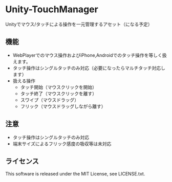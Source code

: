 # Unity-TouchManager

Unityでマウス/タッチによる操作を一元管理するアセット（になる予定）

## 機能
* WebPlayerでのマウス操作およびiPhone,Androidでのタッチ操作を等しく扱えます。
* タッチ操作はシングルタッチのみ対応（必要になったらマルチタッチ対応します）
* 扱える操作
    * タッチ開始（マウスクリックを開始）
    * タッチ終了（マウスクリックを離す）
    * スワイプ（マウスドラッグ）
    * フリック（マウスドラッグしながら離す）

## 注意
* タッチ操作はシングルタッチのみ対応
* 端末サイズによるフリック感度の吸収等は未対応

## ライセンス
This software is released under the MIT License, see LICENSE.txt.
